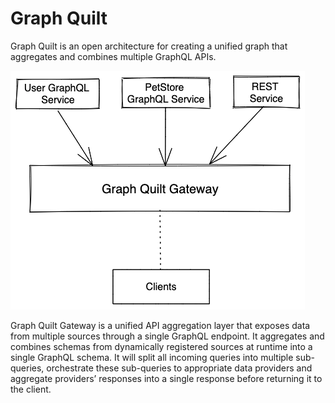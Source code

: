 # Graph Quilt 

Graph Quilt is an open architecture for creating a unified graph that aggregates and combines multiple 
GraphQL APIs.

![Graph Quilt Architecture](https://github.com/graph-quilt/.github/blob/main/profile/images/arch/basic.png)


Graph Quilt Gateway is a unified API aggregation layer that exposes data from multiple sources through a single
GraphQL endpoint. It aggregates and combines schemas from dynamically registered sources at runtime 
into a single GraphQL schema. It will split all incoming queries into multiple sub-queries, 
orchestrate these sub-queries to appropriate data providers and aggregate providers’ responses into a 
single response before returning it to the client.




